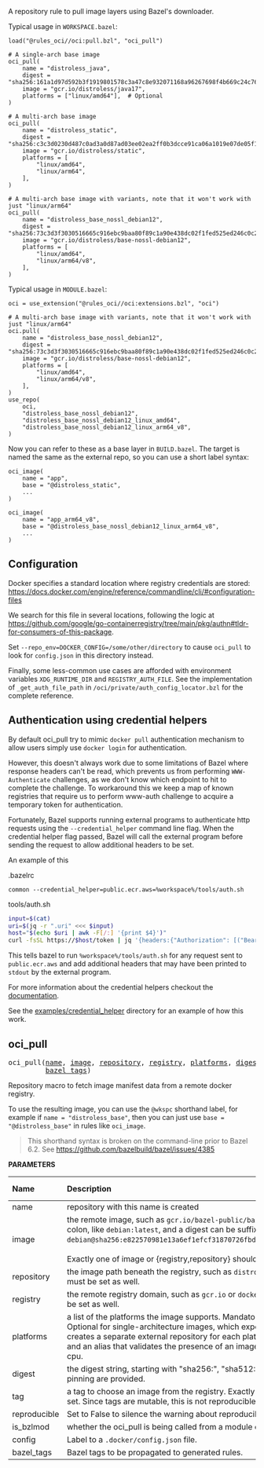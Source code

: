 <!-- Generated with Stardoc: http://skydoc.bazel.build -->

A repository rule to pull image layers using Bazel's downloader.

Typical usage in `WORKSPACE.bazel`:

```starlark
load("@rules_oci//oci:pull.bzl", "oci_pull")

# A single-arch base image
oci_pull(
    name = "distroless_java",
    digest = "sha256:161a1d97d592b3f1919801578c3a47c8e932071168a96267698f4b669c24c76d",
    image = "gcr.io/distroless/java17",
    platforms = ["linux/amd64"],  # Optional
)

# A multi-arch base image
oci_pull(
    name = "distroless_static",
    digest = "sha256:c3c3d0230d487c0ad3a0d87ad03ee02ea2ff0b3dcce91ca06a1019e07de05f12",
    image = "gcr.io/distroless/static",
    platforms = [
        "linux/amd64",
        "linux/arm64",
    ],
)

# A multi-arch base image with variants, note that it won't work with just "linux/arm64"
oci_pull(
    name = "distroless_base_nossl_debian12",
    digest = "sha256:73c3d3f3030516665c916ebc9baa80f89c1a90e438dc02f1fed525ed246c0c2a",
    image = "gcr.io/distroless/base-nossl-debian12",
    platforms = [
        "linux/amd64",
        "linux/arm64/v8",
    ],
)
```

Typical usage in `MODULE.bazel`:

```starlark
oci = use_extension("@rules_oci//oci:extensions.bzl", "oci")

# A multi-arch base image with variants, note that it won't work with just "linux/arm64"
oci.pull(
    name = "distroless_base_nossl_debian12",
    digest = "sha256:73c3d3f3030516665c916ebc9baa80f89c1a90e438dc02f1fed525ed246c0c2a",
    image = "gcr.io/distroless/base-nossl-debian12",
    platforms = [
        "linux/amd64",
        "linux/arm64/v8",
    ],
)
use_repo(
    oci,
    "distroless_base_nossl_debian12",
    "distroless_base_nossl_debian12_linux_amd64",
    "distroless_base_nossl_debian12_linux_arm64_v8",
)
```

Now you can refer to these as a base layer in `BUILD.bazel`.
The target is named the same as the external repo, so you can use a short label syntax:

```starlark
oci_image(
    name = "app",
    base = "@distroless_static",
    ...
)

oci_image(
    name = "app_arm64_v8",
    base = "@distroless_base_nossl_debian12_linux_arm64_v8",
    ...
)
```

## Configuration

Docker specifies a standard location where registry credentials are stored:
<https://docs.docker.com/engine/reference/commandline/cli/#configuration-files>

We search for this file in several locations, following the logic at
https://github.com/google/go-containerregistry/tree/main/pkg/authn#tldr-for-consumers-of-this-package.

Set `--repo_env=DOCKER_CONFIG=/some/other/directory` to cause `oci_pull` to look for
`config.json` in this directory instead.

Finally, some less-common use cases are afforded with environment variables `XDG_RUNTIME_DIR` and `REGISTRY_AUTH_FILE`.
See the implementation of `_get_auth_file_path` in `/oci/private/auth_config_locator.bzl` for the complete reference.


## Authentication using credential helpers

By default oci_pull try to mimic `docker pull` authentication mechanism to allow users simply use `docker login` for authentication.

However, this doesn't always work due to some limitations of Bazel where response headers can't be read, which prevents us from
performing `WWW-Authenticate` challenges, as we don't know which endpoint to hit to complete the challenge. To workaround this
we keep a map of known registries that require us to perform www-auth challenge to acquire a temporary token for authentication.


Fortunately, Bazel supports running external programs to authenticate http requests using the `--credential_helper` command line flag.
When the credential helper flag passed, Bazel will call the external program before sending the request to allow additional headers to be set.

An example of this

.bazelrc
```
common --credential_helper=public.ecr.aws=%workspace%/tools/auth.sh
```

tools/auth.sh
```bash
input=$(cat)
uri=$(jq -r ".uri" <<< $input)
host="$(echo $uri | awk -F[/:] '{print $4}')"
curl -fsSL https://$host/token | jq '{headers:{"Authorization": [("Bearer " + .token)]}}'
```

This tells bazel to run `%workspace%/tools/auth.sh` for any request sent to `public.ecr.aws` and add additional headers that may have been
printed to `stdout` by the external program.

For more information about the credential helpers checkout the [documentation](https://github.com/bazelbuild/proposals/blob/main/designs/2022-06-07-bazel-credential-helpers.md).

See the [examples/credential_helper](/examples/credential_helper/auth.sh) directory for an example of how this work.

<a id="oci_pull"></a>

## oci_pull

<pre>
oci_pull(<a href="#oci_pull-name">name</a>, <a href="#oci_pull-image">image</a>, <a href="#oci_pull-repository">repository</a>, <a href="#oci_pull-registry">registry</a>, <a href="#oci_pull-platforms">platforms</a>, <a href="#oci_pull-digest">digest</a>, <a href="#oci_pull-tag">tag</a>, <a href="#oci_pull-reproducible">reproducible</a>, <a href="#oci_pull-is_bzlmod">is_bzlmod</a>, <a href="#oci_pull-config">config</a>,
         <a href="#oci_pull-bazel_tags">bazel_tags</a>)
</pre>

Repository macro to fetch image manifest data from a remote docker registry.

To use the resulting image, you can use the `@wkspc` shorthand label, for example
if `name = "distroless_base"`, then you can just use `base = "@distroless_base"`
in rules like `oci_image`.

> This shorthand syntax is broken on the command-line prior to Bazel 6.2.
> See https://github.com/bazelbuild/bazel/issues/4385


**PARAMETERS**


| Name  | Description | Default Value |
| :------------- | :------------- | :------------- |
| <a id="oci_pull-name"></a>name |  repository with this name is created   |  none |
| <a id="oci_pull-image"></a>image |  the remote image, such as `gcr.io/bazel-public/bazel`. A tag can be suffixed with a colon, like `debian:latest`, and a digest can be suffixed with an at-sign, like `debian@sha256:e822570981e13a6ef1efcf31870726fbd62e72d9abfdcf405a9d8f566e8d7028`.<br><br>Exactly one of image or {registry,repository} should be set.   |  `None` |
| <a id="oci_pull-repository"></a>repository |  the image path beneath the registry, such as `distroless/static`. When set, registry must be set as well.   |  `None` |
| <a id="oci_pull-registry"></a>registry |  the remote registry domain, such as `gcr.io` or `docker.io`. When set, repository must be set as well.   |  `None` |
| <a id="oci_pull-platforms"></a>platforms |  a list of the platforms the image supports. Mandatory for multi-architecture images. Optional for single-architecture images, which expect a one-element list. This creates a separate external repository for each platform, avoiding fetching layers, and an alias that validates the presence of an image matching the target platform's cpu.   |  `None` |
| <a id="oci_pull-digest"></a>digest |  the digest string, starting with "sha256:", "sha512:", etc. If omitted, instructions for pinning are provided.   |  `None` |
| <a id="oci_pull-tag"></a>tag |  a tag to choose an image from the registry. Exactly one of `tag` and `digest` must be set. Since tags are mutable, this is not reproducible, so a warning is printed.   |  `None` |
| <a id="oci_pull-reproducible"></a>reproducible |  Set to False to silence the warning about reproducibility when using `tag`.   |  `True` |
| <a id="oci_pull-is_bzlmod"></a>is_bzlmod |  whether the oci_pull is being called from a module extension   |  `False` |
| <a id="oci_pull-config"></a>config |  Label to a `.docker/config.json` file.   |  `None` |
| <a id="oci_pull-bazel_tags"></a>bazel_tags |  Bazel tags to be propagated to generated rules.   |  `[]` |


